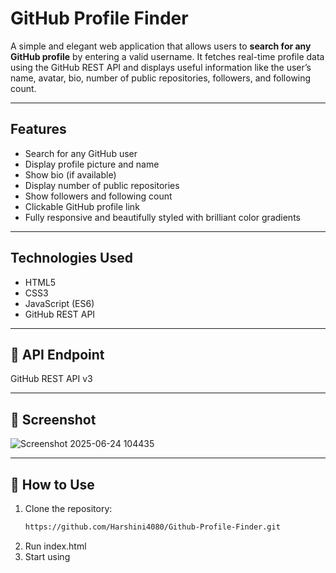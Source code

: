 # GitHub Profile Finder

A simple and elegant web application that allows users to **search for any GitHub profile** by entering a valid username. It fetches real-time profile data using the GitHub REST API and displays useful information like the user’s name, avatar, bio, number of public repositories, followers, and following count.

---

##  Features

-  Search for any GitHub user
-  Display profile picture and name
-  Show bio (if available)
-  Display number of public repositories
-  Show followers and following count
-  Clickable GitHub profile link
-  Fully responsive and beautifully styled with brilliant color gradients

---

##  Technologies Used

- HTML5
- CSS3 
- JavaScript (ES6)
- GitHub REST API

---

## 📡 API Endpoint
GitHub REST API v3

---

## 📸 Screenshot

![Screenshot 2025-06-24 104435](https://github.com/user-attachments/assets/8b9ab2c7-dbbf-4e2c-bbef-dec47a2c0aca)

---

## 🚀 How to Use

1. Clone the repository:
   ```bash
   https://github.com/Harshini4080/Github-Profile-Finder.git
2. Run index.html
3. Start using

